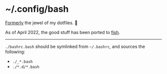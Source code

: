 # ~/.config/bash

[Formerly] the jewel of my dotfiles. 💎

As of April 2022, the good stuff has been ported to [fish].

[Formerly]: https://github.com/zgracem/dotconfig/tree/cee87f6/bash
[fish]: https://github.com/zgracem/dotconfig/tree/master/fish

***

`./bashrc.bash` should be symlinked from `~/.bashrc`, and sources the following:

- `./_*.bash`
- `./*.d/*.bash`
